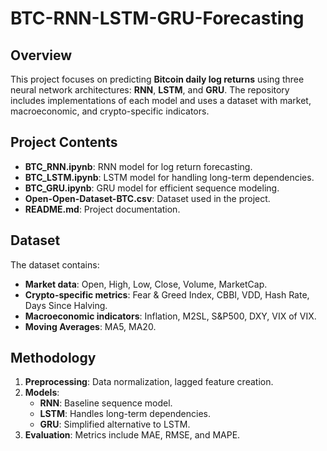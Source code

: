 # BTC-RNN-LSTM-GRU-Forecasting

## Overview

This project focuses on predicting **Bitcoin daily log returns** using three neural network architectures: **RNN**, **LSTM**, and **GRU**. The repository includes implementations of each model and uses a dataset with market, macroeconomic, and crypto-specific indicators.

## Project Contents

- **BTC_RNN.ipynb**: RNN model for log return forecasting.
- **BTC_LSTM.ipynb**: LSTM model for handling long-term dependencies.
- **BTC_GRU.ipynb**: GRU model for efficient sequence modeling.
- **Open-Open-Dataset-BTC.csv**: Dataset used in the project.
- **README.md**: Project documentation.

## Dataset

The dataset contains:
- **Market data**: Open, High, Low, Close, Volume, MarketCap.
- **Crypto-specific metrics**: Fear & Greed Index, CBBI, VDD, Hash Rate, Days Since Halving.
- **Macroeconomic indicators**: Inflation, M2SL, S&P500, DXY, VIX of VIX.
- **Moving Averages**: MA5, MA20.

## Methodology

1. **Preprocessing**: Data normalization, lagged feature creation.
2. **Models**:
   - **RNN**: Baseline sequence model.
   - **LSTM**: Handles long-term dependencies.
   - **GRU**: Simplified alternative to LSTM.
3. **Evaluation**: Metrics include MAE, RMSE, and MAPE.
